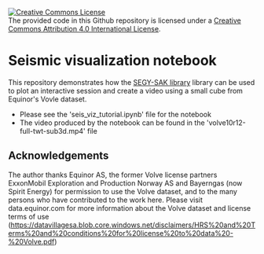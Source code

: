 <a rel="license" href="http://creativecommons.org/licenses/by/4.0/"><img alt="Creative Commons License" style="border-width:0" src="https://i.creativecommons.org/l/by/4.0/88x31.png" /></a><br />The provided code in this Github repository is licensed under a <a rel="license" href="http://creativecommons.org/licenses/by/4.0/">Creative Commons Attribution 4.0 International License</a>.

# Seismic visualization notebook

This repository demonstrates how the [SEGY-SAK library](https://segysak.readthedocs.io/en/latest/index.html "Named link title") library  can be used to plot an interactive session and create a video using a small cube from Equinor's Vovle dataset.

- Please see the 'seis_viz_tutorial.ipynb' file for the notebook
- The video produced by the notebook can be found in the 'volve10r12-full-twt-sub3d.mp4' file

## Acknowledgements

The author thanks Equinor AS, the former Volve license partners ExxonMobil Exploration and Production Norway AS and Bayerngas (now Spirit Energy) for permission to use the Volve dataset, and to the many persons who have contributed to the work here. Please visit data.equinor.com for more information about the Volve dataset and license terms of use (https://datavillagesa.blob.core.windows.net/disclaimers/HRS%20and%20Terms%20and%20conditions%20for%20license%20to%20data%20-%20Volve.pdf)

